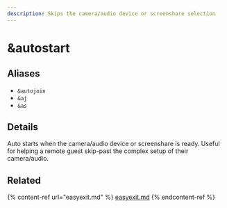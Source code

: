 ```yaml
---
description: Skips the camera/audio device or screenshare selection
---
```


# \&autostart

## Aliases

* `&autojoin`
* `&aj`
* `&as`

## Details

Auto starts when the camera/audio device or screenshare is ready. Useful for helping a remote guest skip-past the complex setup of their camera/audio.

## Related

{% content-ref url="easyexit.md" %}
[easyexit.md](easyexit.md)
{% endcontent-ref %}
